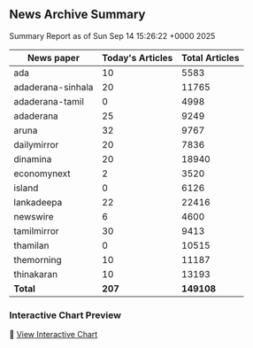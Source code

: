 <!-- @format -->

## News Archive Summary

Summary Report as of Sun Sep 14 15:26:22 +0000 2025

| News paper         | Today's Articles | Total Articles |
|--------------------|------------------|----------------|
| ada               | 10          | 5583        |
| adaderana-sinhala               | 20          | 11765        |
| adaderana-tamil               | 0          | 4998        |
| adaderana               | 25          | 9249        |
| aruna               | 32          | 9767        |
| dailymirror               | 20          | 7836        |
| dinamina               | 20          | 18940        |
| economynext               | 2          | 3520        |
| island               | 0          | 6126        |
| lankadeepa               | 22          | 22416        |
| newswire               | 6          | 4600        |
| tamilmirror               | 30          | 9413        |
| thamilan               | 0          | 10515        |
| themorning               | 10          | 11187        |
| thinakaran               | 10          | 13193        |
| **Total**          | **207**      | **149108** |

### Interactive Chart Preview
🔗 [View Interactive Chart](https://itscharukadeshan.github.io/sl_news_archive_data/news_chart_by_newspaper.html)

